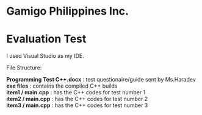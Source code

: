 # Gamigo Philippines Inc.

<h1>Evaluation Test</h1>

<p>I used Visual Studio as my IDE.</p>

<p>
File Structure:<br>

<strong>Programming Test C++.docx</strong> : test questionaire/guide sent by Ms.Haradev<br>
<strong>exe files</strong> : contains the compiled C++ builds<br>
<strong>item1 / main.cpp</strong> : has the C++ codes for test number 1<br>
<strong>item2 / main.cpp</strong> : has the C++ codes for test number 2<br>
<strong>item3 / main.cpp</strong> : has the C++ codes for test number 3<br>
</p>
